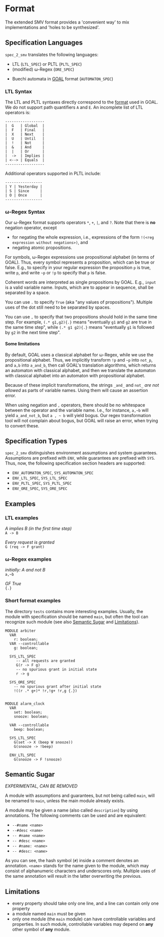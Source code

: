 Format
======

The extended SMV format provides a 'convenient way' to mix
implementations and 'holes to be synthesized'.

Specification Languages
-----------------------

`spec_2_smv` translates the following languages:

* LTL (`LTL_SPEC`) or PLTL (`PLTL_SPEC`)
* (modified) ω-Regex (`ORE_SPEC`)
- Buechi automata in [GOAL](http://goal.im.ntu.edu.tw) format (`AUTOMATON_SPEC`)


### LTL Syntax
The LTL and PLTL syntaxes directly correspond to the [format](http://buchi.im.ntu.edu.tw/index.php/help/qptl/) used in GOAL.
We do not support path quantifiers `A` and `E`.
An incomplete list of LTL operators is:

    ------------------
    |  G   | Global  |
    |  F   | Final   |
    |  X   | Next    |
    |  U   | Until   |
    |  !   | Not     |
    |  &   | And     |
    |  |   | Or      |
    |  ->  | Implies |
    | <--> | Equals  |
    ------------------

Additional operators supported in PLTL include:

    -----------------
    | Y | Yesterday |
    | S | Since     |
    | O | Once      |
    -----------------

### ω-Regex Syntax

Our ω-Regex format supports operators `*`, `+`, `|`, and `?`. 
Note that there is **no** negation operator, except

- for negating the whole expression, i.e., 
  expressions of the form `!(<reg expression without negations>)`, and
- negating atomic propositions.

For symbols, ω-Regex expressions use propositional alphabet (in terms of GOAL).
Thus, every symbol represents a proposition, which can be true or false.
E.g., to specify in your regular expression the proposition `p` is true, 
write `p`, and write `~p` or `!p` to specify that `p` is false.

Coherent words are interpreted as single propositions by GOAL. 
E.g., `input` is a valid variable name. 
Inputs, which are to appear in sequence, shall be separated by a space.

You can use `.` to specify `True` (aka "any values of propositions").
Multiple uses of the dot still need to be separated by spaces.

You can use `,` to specify that two propositions should hold in the same 
time step. 
For example, `(.* g1,g2){.}` means "eventually `g1` and `g2`
are true in the same time step", while `(.* g1 g2){.}` means "eventually 
`g1` is followed by `g2` in the next time step".

#### Some limitations

By default, GOAL uses a classical alphabet for ω-Regex, 
while we use the propositional alphabet. 
Thus, we implicitly transform `!p` and `~p` into `not_p`,
and `a,b` into `a_and_b`,
then call GOAL's translation algorithms,
which returns an automaton with classical alphabet,
and then we translate the automaton with classical alphabet into 
an automaton with propositional alphabet.

Because of these implicit transformations, the strings `_and_` and `not_` 
_are not allowed_ as parts of variable names.
Using them will cause an assertion error.

When using negation and `,` operators, 
there should be no whitespace between the operator and the variable name. 
I.e., 
for instance,
`a,~b` will yield `a_and_not_b`,
but `a , ~ b` will yield bogus. 
Our regex transformation tool will not complain about bogus, 
but GOAL will raise an error, when trying to convert these.

Specification Types
-------------------

`spec_2_smv` distinguishes environment assumptions and system guarantees. 
Assumptions are prefixed with `ENV`, while guarantees are prefixed with `SYS`. 
Thus, now, the following specification section headers are supported:

* `ENV_AUTOMATON_SPEC`, `SYS_AUTOMATON_SPEC`
* `ENV_LTL_SPEC`, `SYS_LTL_SPEC`
* `ENV_PLTL_SPEC`, `SYS_PLTL_SPEC`
* `ENV_ORE_SPEC`, `SYS_ORE_SPEC`


Examples
--------

### LTL examples

*A implies B (in the first time step)*  
`A -> B`

*Every request is granted*  
`G (req -> F grant)`


### ω-Regex examples

*initially: A and not B*  
`a,~b`

*GF True*  
`{.}`


### Short format examples

The directory `tests` contains more interesting examples.
Usually, the module with specification should be named `main`, but often the tool 
can recognize such module
(see also [Semantic Sugar](#sugar) and [Limitations](#limitations)).

    MODULE arbiter
      VAR
        r: boolean;
      VAR --controllable
        g: boolean; 

      SYS_LTL_SPEC
         -- all requests are granted
         G(r -> F g)
         -- no spurious grant in initial state
         r -> g

      SYS_ORE_SPEC
        -- no spurious grant after initial state
        !((r .* g+)* !r,!g+ !r,g {.})


    MODULE alarm_clock
      VAR
        set: boolean;
        snooze: boolean;

      VAR --controllable
        beep: boolean;

      SYS_LTL_SPEC
        G(set -> X (beep W snooze))
        G(snooze -> !beep)

      ENV_LTL_SPEC
        G(snooze -> F !snooze)


<a id='sugar'/> Semantic Sugar
------------------------------

_EXPERIMENTAL, CAN BE REMOVED_

A module with assumptions and guarantees, but not being called `main`, 
will be renamed to `main`, unless the main module already exists. 

A module may be given a name (also called `description`) by using annotations. 
The following comments can be used and are equivalent:

* `--#name <name>`
* `--#desc <name>`
* `-- #name <name>`
* `-- #desc <name>`
* `-- #name: <name>`
* `-- #desc: <name>`

As you can see, the hash symbol (`#`) inside a comment denotes an annotation. `<name>` stands for the name given to the module, which may consist of alphanumeric characters and underscores only. Multiple uses of the same annotation will result in the latter overwriting the previous.


<a id='limitations'/> Limitations
---------------------------------

* every property should take only one line, and a line can contain only one property
* a module named `main` must be given
* only one module (the `main` module) can have controllable variables 
  and properties.
  In such module, controllable variables may depend on __any__ other symbol
  of __any__ module.
